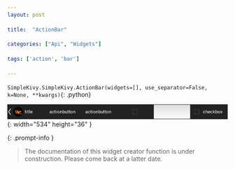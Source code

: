 ```yaml
---
layout: post

title:  "ActionBar"

categories: ["Api", "Widgets"]

tags: ['action', 'bar']

---
```

`SimpleKivy.SimpleKivy.ActionBar(widgets=[], use_separator=False, k=None, **kwargs)`{: .python}


![ActionBar.png](assets/img/docs/ActionBar.png){: width="534" height="36" }


{: .prompt-info }

> The documentation of this widget creator function is under construction. Please come back at a latter date.
